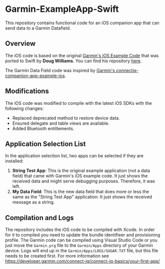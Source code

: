 # Garmin-ExampleApp-Swift

This repository contains functional code for an iOS companion app that can send data to a Garmin Datafield.

## Overview

The iOS code is based on the original [Garmin's iOS Example Code](https://developer.garmin.com/connect-iq/sdk/) that was ported to Swift by **Doug Williams**. You can find his repository [here](https://github.com/dougw/Garmin-ExampleApp-Swift).

The Garmin Data Field code was inspired by [Garmin's connectiq-companion-app-example-ios](https://github.com/garmin/connectiq-companion-app-example-ios).

## Modifications

The iOS code was modified to compile with the latest iOS SDKs with the following changes:
- Replaced deprecated method to restore device data.
- Ensured delegate and table views are available.
- Added Bluetooth entitlements.

## Application Selection List

In the application selection list, two apps can be selected if they are installed:
1. **String Test App**: This is the original example application (not a data field) that came with Garmin's iOS example code. It just shows the received data and might serve debugging purposes. Therefore, it was left.
2. **My Data Field**: This is the new data field that does more or less the same as the "String Test App" application: It just shows the received message as a string.

## Compilation and Logs

The repository includes the iOS code to be compiled with Xcode. In order for it to compiled you need to update the bundle identifieer and provisioning profile. The Garmin code can be compiled using Visual Studio Code or you just move the `Garmin.prg` file to the `Garmin/Apps` directory of your Garmin device. Logs will end up in the `Garmin/Apps/LOGS/SUGAR.TXT` file, but this file needs to be created first. For more information see https://developer.garmin.com/connect-iq/connect-iq-basics/your-first-app/

